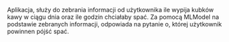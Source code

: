 Aplikacja, służy do zebrania informacji od użytkownika ile wypija kubków kawy w ciągu dnia oraz ile godzin chciałaby spać. Za pomocą MLModel na podstawie zebranych informacji, odpowiada na pytanie o, której użytkownik powinnen pójść spać.
